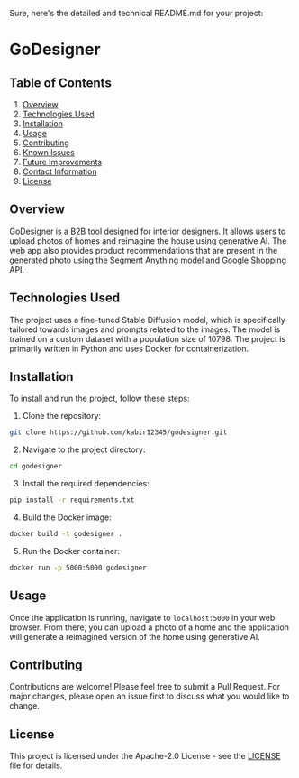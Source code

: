 Sure, here's the detailed and technical README.md for your project:
# GoDesigner

## Table of Contents
1. [Overview](#overview)
2. [Technologies Used](#technologies-used)
3. [Installation](#installation)
4. [Usage](#usage)
5. [Contributing](#contributing)
6. [Known Issues](#known-issues)
7. [Future Improvements](#future-improvements)
8. [Contact Information](#contact-information)
9. [License](#license)

## Overview
GoDesigner is a B2B tool designed for interior designers. It allows users to upload photos of homes and reimagine the house using generative AI. The web app also provides product recommendations that are present in the generated photo using the Segment Anything model and Google Shopping API.

## Technologies Used
The project uses a fine-tuned Stable Diffusion model, which is specifically tailored towards images and prompts related to the images. The model is trained on a custom dataset with a population size of 10798. The project is primarily written in Python and uses Docker for containerization.

## Installation
To install and run the project, follow these steps:

1. Clone the repository:
```bash
git clone https://github.com/kabir12345/godesigner.git
```
2. Navigate to the project directory:
```bash
cd godesigner
```
3. Install the required dependencies:
```bash
pip install -r requirements.txt
```
4. Build the Docker image:
```bash
docker build -t godesigner .
```
5. Run the Docker container:
```bash
docker run -p 5000:5000 godesigner
```

## Usage
Once the application is running, navigate to `localhost:5000` in your web browser. From there, you can upload a photo of a home and the application will generate a reimagined version of the home using generative AI.

## Contributing
Contributions are welcome! Please feel free to submit a Pull Request. For major changes, please open an issue first to discuss what you would like to change.

## License
This project is licensed under the Apache-2.0 License - see the [LICENSE](LICENSE) file for details.
